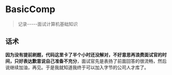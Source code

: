 # BasicComp
> 记录-----面试计算机基础知识


## 话术


**因为没有提前刷题，代码这里卡了半个小时还没解对，不好意思再浪费面试官的时间，只好表达歉意说自己准备不充分**，面试官先是表扬了前面回答的很流畅，然后说继续加油，再见。于是我就知道我终于可以加入字节的公司人才库了。

